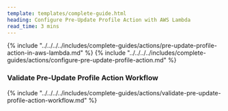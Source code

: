 ```yaml
---
template: templates/complete-guide.html
heading: Configure Pre-Update Profile Action with AWS Lambda
read_time: 3 mins
---
```


{% include "../../../../includes/complete-guides/actions/pre-update-profile-action-in-aws-lambda.md" %}
{% include "../../../../includes/complete-guides/actions/configure-pre-update-profile-action.md" %}

### Validate Pre-Update Profile Action Workflow

{% include "../../../../includes/complete-guides/actions/validate-pre-update-profile-action-workflow.md" %}
